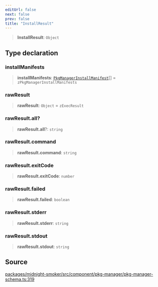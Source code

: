 ```yaml
---
editUrl: false
next: false
prev: false
title: "InstallResult"
---
```


> **InstallResult**: `Object`

## Type declaration

### installManifests

> **installManifests**: [`PkgManagerInstallManifest`](/api/midnight-smoker/midnight-smoker/interfaces/pkgmanagerinstallmanifest/)[] = `zPkgManagerInstallManifests`

### rawResult

> **rawResult**: `Object` = `zExecResult`

### rawResult.all?

> **rawResult.all**?: `string`

### rawResult.command

> **rawResult.command**: `string`

### rawResult.exitCode

> **rawResult.exitCode**: `number`

### rawResult.failed

> **rawResult.failed**: `boolean`

### rawResult.stderr

> **rawResult.stderr**: `string`

### rawResult.stdout

> **rawResult.stdout**: `string`

## Source

[packages/midnight-smoker/src/component/pkg-manager/pkg-manager-schema.ts:319](https://github.com/boneskull/midnight-smoker/blob/417858b/packages/midnight-smoker/src/component/pkg-manager/pkg-manager-schema.ts#L319)
